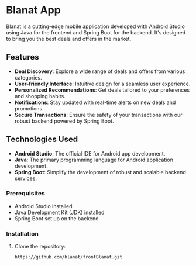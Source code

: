 # Blanat App

Blanat is a cutting-edge mobile application developed with Android Studio using Java for the frontend and Spring Boot for the backend. It's designed to bring you the best deals and offers in the market.

## Features

- **Deal Discovery**: Explore a wide range of deals and offers from various categories.
- **User-friendly Interface**: Intuitive design for a seamless user experience.
- **Personalized Recommendations**: Get deals tailored to your preferences and shopping habits.
- **Notifications**: Stay updated with real-time alerts on new deals and promotions.
- **Secure Transactions**: Ensure the safety of your transactions with our robust backend powered by Spring Boot.

## Technologies Used

- **Android Studio**: The official IDE for Android app development.
- **Java**: The primary programming language for Android application development.
- **Spring Boot**: Simplify the development of robust and scalable backend services.


### Prerequisites

- Android Studio installed
- Java Development Kit (JDK) installed
- Spring Boot set up on the backend

### Installation

1. Clone the repository:
   ```bash
   https://github.com/blanat/frontBlanat.git
